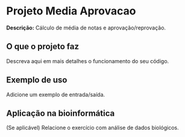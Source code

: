 # Projeto Media Aprovacao

**Descrição:** Cálculo de média de notas e aprovação/reprovação.

## O que o projeto faz
Descreva aqui em mais detalhes o funcionamento do seu código.

## Exemplo de uso
Adicione um exemplo de entrada/saída.

## Aplicação na bioinformática
(Se aplicável) Relacione o exercício com análise de dados biológicos.
